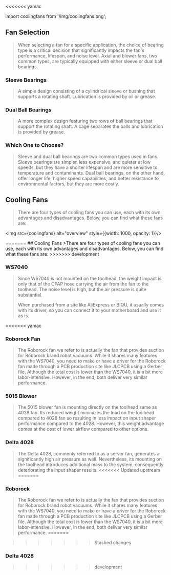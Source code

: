 <<<<<<< yamac

import coolingfans from '/img/coolingfans.png';

## Fan Selection
>When selecting a fan for a specific application, the choice of bearing type is a critical decision that significantly impacts the fan's performance, lifespan, and noise level. Axial and blower fans, two common types, are typically equipped with either sleeve or dual ball bearings.

### Sleeve Bearings
>A simple design consisting of a cylindrical sleeve or bushing that supports a rotating shaft. Lubrication is provided by oil or grease.

### Dual Ball Bearings
>A more complex design featuring two rows of ball bearings that support the rotating shaft. A cage separates the balls and lubrication is provided by grease.

### Which One to Choose?
>Sleeve and dual ball bearings are two common types used in fans. Sleeve bearings are simpler, less expensive, and quieter at low speeds, but they have a shorter lifespan and are more sensitive to temperature and contaminants. Dual ball bearings, on the other hand, offer longer life, higher speed capabilities, and better resistance to environmental factors, but they are more costly. 

## Cooling Fans
>There are four types of cooling fans you can use, each with its own advantages and disadvantages. Below, you can find what these fans are:
><div style={{textAlign: 'center'}}>
  <img src={coolingfans} alt="overview" style={{width: 1000, opacity: 1}}/>
  </div>
=======
## Cooling Fans
>There are four types of cooling fans you can use, each with its own advantages and disadvantages. Below, you can find what these fans are:
>>>>>>> development

### WS7040
>Since WS7040 is not mounted on the toolhead, the weight impact is only that of the CPAP hose carrying the air from the fan to the toolhead. The noise level is high, but the air pressure is quite substantial.
>
>When purchased from a site like AliExpress or BIQU, it usually comes with its driver, so you can connect it to your motherboard and use it as is.

<<<<<<< yamac
### Roborock Fan
>The Roborock fan we refer to is actually the fan that provides suction for Roborock brand robot vacuums. While it shares many features with the WS7040, you need to make or have a driver for the Roborock fan made through a PCB production site like JLCPCB using a Gerber file. Although the total cost is lower than the WS7040, it is a bit more labor-intensive. However, in the end, both deliver very similar performance.

### 5015 Blower
>The 5015 blower fan is mounting directly on the toolhead same as 4028 fan. Its reduced weight minimizes the load on the toolhead compared to 4028 fan so resulting in less impact on input shaper performance compared to the 4028. However, this weight advantage comes at the cost of lower airflow compared to other options.

### Delta 4028
>The Delta 4028, commonly referred to as a server fan, generates a significantly high air pressure as well. Nevertheless, its mounting on the toolhead introduces additional mass to the system, consequently deteriorating the input shaper results.
<<<<<<< Updated upstream
=======
### Roborock
>The Roborock fan we refer to is actually the fan that provides suction for Roborock brand robot vacuums. While it shares many features with the WS7040, you need to make or have a driver for the Roborock fan made through a PCB production site like JLCPCB using a Gerber file. Although the total cost is lower than the WS7040, it is a bit more labor-intensive. However, in the end, both deliver very similar performance.
=======

>>>>>>> Stashed changes

### Delta 4028
>>>>>>> development

